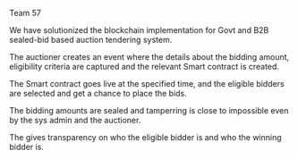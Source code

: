 Team 57

We have solutionized the blockchain implementation for Govt and B2B sealed-bid based auction tendering system. 

The auctioner creates an event where the details about the bidding amount, eligibility criteria are captured and the relevant Smart contract is created. 

The Smart contract goes live at the specified time, and the eligible bidders are selected and get a chance to place the bids. 

The bidding amounts are sealed and tamperring is close to impossible even by the sys admin and the auctioner. 

The gives transparency on who the eligible bidder is and who the winning bidder is. 

